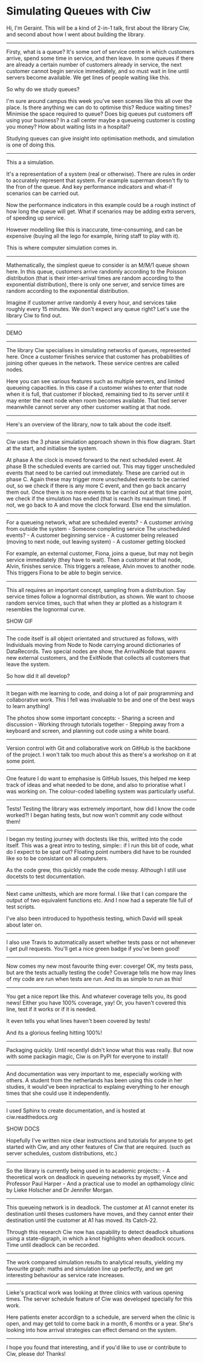 # Simulating Queues with Ciw

Hi, I'm Geraint. This will be a kind of 2-in-1 talk, first about the library Ciw, and second about how I went about building the library.

---

Firsty, what is a queue?
It's some sort of service centre in which customers arrive, spend some time in service, and then leave.
In some queues if there are already a certain number of customers already in service, the next customer cannot begin service immediately, and so must wait in line until servers become available. We get lines of people waiting like this.

So why do we study queues?

I'm sure around campus this week you've seen scenes like this all over the place. Is there anything we can do to optimise this? Reduce waiting times? Minimise the space required to queue?
Does big queues put customers off using your business?
In a call center maybe a queueing customer is costing you money?
How about waiting lists in a hospital?

Studying queues can give insight into optimisation methods, and simulation is one of doing this.

---

This a a simulation.

It's a representation of a system (real or otherwise).
There are rules in order to accurately represent that system. For example superman doesn't fly to the fron of the queue.
And key performance indicators and what-if scenarios can be carried out.

Now the performance indicators in this example could be a rough instinct of how long the queue will get. What if scenarios may be adding extra servers, of speeding up service.

However modelling like this is inaccurate, time-consuming, and can be expensive (buying all the lego for example, hiring staff to play with it).

This is where computer simulation comes in.

---

Mathematically, the simplest queue to consider is an M/M/1 queue shown here.
In this queue, customers arrive randomly according to the Poisson distribution (that is their inter-arrival times are random according to the exponential distribution), there is only one server, and service times are random according to the exponential distribution.

Imagine if customer arrive randomly 4 every hour, and services take roughly every 15 minutes. We don't expect any queue right? Let's use the library Ciw to find out.

---

DEMO

---

The library Ciw specialises in simulating networks of queues, represented here.
Once a customer finishes service that customer has probabilities of joining other queues in the network.
These service centres are called nodes.

Here you can see various features such as multiple servers, and limited queueing capacities.
In this case if a customer wishes to enter that node when it is full, that customer if blocked, remaining tied to its server until it may enter the next node when room becomes available. That tied server meanwhile cannot server any other customer waiting at that node.

---

Here's an overview of the library, now to talk about the code itself.

---

Ciw uses the 3 phase simulation approach shown in this flow diagram.
Start at the start, and initialise the system.

At phase A the clock is moved forward to the next scheduled event.
At phase B the scheduled events are carried out. This may tigger unscheduled events that need to be carried out immediately.
These are carried out in phase C.
Again these may trigger more unscheduled events to be carried out, so we check if there is any more C event, and then go back ancarry them out.
Once there is no more events to be carried out at that time point, we check if the simulation has ended (that is reach its maximum time). If not, we go back to A and move the clock forward. Else end the simulation.

---

For a queueing network, what are scheduled events?
	-  A customer arriving from outside the system
	-  Someone completing service
The unscheduled events?
	- A customer beginning service
	- A customer being released (moving to next node, out leaving system)
	- A customer getting blocked

For example, an external customer, Fiona, joins a queue, but may not begin service immediately (they have to wait).
Then a customer at that node, Alvin, finishes service. This triggers a release, Alvin moves to another node. This triggers Fiona to be able to begin service.

---

This all requires an important concept, sampling from a distribution.
Say service times follow a lognormal distribution, as shown. We want to choose random service times, such that when they ar plotted as a histogram it resembles the lognormal curve.

SHOW GIF

---

The code itself is all object orientated and structured as follows, with Individuals moving from Node to Node carrying around dictionaries of DataRecords.
Two special nodes are show, the ArrivalNode that spawns new external customers, and the ExitNode that collects all customers that leave the system.

So how did it all develop?

---

It began with me learning to code, and doing a lot of pair programming and collaborative work.
This I fell was invaluable to be and one of the best ways to learn anything!

The photos show some important concepts:
	- Sharing a screen and discussion
	- Working through tutorials together
	- Stepping away from a keyboard and screen, and planning out code using a white board.

---

Version control with Git and collaborative work on GitHub is the backbone of the project.
I won't talk too much about this as there's a workshop on it at some point.

---

One feature I do want to emphasise is GitHub Issues, this helped me keep track of ideas and what needed to be done, and also to prioratise what I was working on. The colour-coded labelling system was particularly useful.

---

Tests! Testing the library was extremely important, how did I know the code worked?!
I began hating tests, but now won't commit any code without them!

---

I began my testing journey with doctests like this, writted into the code itself.
This was a great intro to testing, simple:: if I run this bit of code, what do I expect to be spat out?
Floating point numbers did have to be rounded like so to be consistant on all computers.

As the code grew, this quickly made the code messy. Although I still use docetsts to test documentation.

---

Next came unittests, which are more formal.
I like that I can compare the output of two equivalent functions etc.
And I now had a seperate file full of test scripts.

I've also been introduced to hypothesis testing, which David will speak about later on.

---

I also use Travis to automatically assert whether tests pass or not whenever I get pull requests.
You'll get a nice green badge if you've been good!

---

Now comes my new most favourite thing ever: coverge!
OK, my tests pass, but are the tests actually testing the code?
Coverage tells me how may lines of my code are run when tests are run.
And its as simple to run as this!

---

You get a nice report like this.
And whatever coverage tells you, its good news!
Either you have 100% coverage, yay! Or, you haven't covered this line, test if it works or if it is needed.

It even tells you what lines haven't been covered by tests!

And its a glorious feeling hitting 100%!

---

Packaging quickly. Until recentlyI didn't know what this was really.
But now with some packagin magic, Ciw is on PyPI for everyone to install!

---

And documentation was very important to me, especially working with others.
A student from the netherlands has been using this code in her studies, it would've been inpractical to explaing everything to her enough times that she could use it independently.

---

I used Sphinx to create documentation, and is hosted at ciw.readthedocs.org

SHOW DOCS

Hopefully I've written nice clear instructions and tutorials for anyone to get started with Ciw, and any other features of Ciw that are required. (such as server schedules, custom distributions, etc.)

---

So the library is currently being used in to academic projects::
	- A theoretical work on deadlock in queueing networks by myself, Vince and Professor Paul Harper
	- And a practical use to model an opthamology clinic by Lieke Holscher and Dr Jennifer Morgan.

---

This queueing network is in deadlock.
The customer at A1 cannot eneter its destination until theses customers have moves, and they cannot enter their destination until the customer at A1 has moved. Its Catch-22.

Through this research Ciw now has capability to detect deadlock situations using a state-digraph, in which a knot highlights when deadlock occurs. Time until deadlock can be recorded.

---

The work compared simulation results to analytical results, yielding my favourite graph: maths and simulation line up perfectly, and we get interesting behaviour as service rate increases.

---

Lieke's practical work was looking at three clinics with various opening times. The server schedule feature of Ciw was developed specially for this work.

Here patients eneter accordign to a schedule, are serverd when the clinic is open, and may get told to come back in a month, 6 months or a year. She's looking into how arrival strategies can effect demand on the system.

---

I hope you found that interesting, and if you'd like to use or contribute to Ciw, please do! Thanks!
